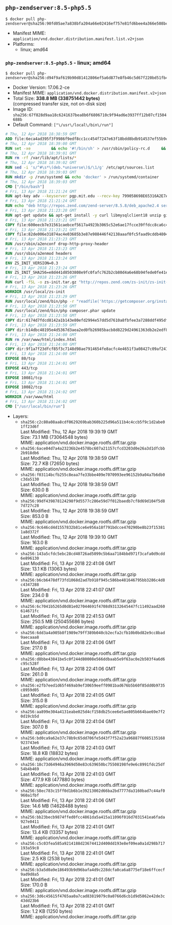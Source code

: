 ## `php-zendserver:8.5-php5.5`

```console
$ docker pull php-zendserver@sha256:90fd05ae7a838bfa204a66e02416ef757e81fd6bee4a366e508bcbd91d673480
```

-	Manifest MIME: `application/vnd.docker.distribution.manifest.list.v2+json`
-	Platforms:
	-	linux; amd64

### `php-zendserver:8.5-php5.5` - linux; amd64

```console
$ docker pull php-zendserver@sha256:d94f9af619b90d81412806ef5a6d877e8fb46c5d67f220bd51fb41b6b4378e54
```

-	Docker Version: 17.06.2-ce
-	Manifest MIME: `application/vnd.docker.distribution.manifest.v2+json`
-	Total Size: **338.8 MB (338751442 bytes)**  
	(compressed transfer size, not on-disk size)
-	Image ID: `sha256:67f828d9aa18c6241637bea8b6f6806710c9f94ad6e3937ff12b07cf1504688b`
-	Default Command: `["\/usr\/local\/bin\/run"]`

```dockerfile
# Thu, 12 Apr 2018 18:38:59 GMT
ADD file:6eca4ad395f3f9986f9edf8cc1cc454f7247e63f18bdd8bdb914537ef55b9c88 in / 
# Thu, 12 Apr 2018 18:39:00 GMT
RUN set -xe 		&& echo '#!/bin/sh' > /usr/sbin/policy-rc.d 	&& echo 'exit 101' >> /usr/sbin/policy-rc.d 	&& chmod +x /usr/sbin/policy-rc.d 		&& dpkg-divert --local --rename --add /sbin/initctl 	&& cp -a /usr/sbin/policy-rc.d /sbin/initctl 	&& sed -i 's/^exit.*/exit 0/' /sbin/initctl 		&& echo 'force-unsafe-io' > /etc/dpkg/dpkg.cfg.d/docker-apt-speedup 		&& echo 'DPkg::Post-Invoke { "rm -f /var/cache/apt/archives/*.deb /var/cache/apt/archives/partial/*.deb /var/cache/apt/*.bin || true"; };' > /etc/apt/apt.conf.d/docker-clean 	&& echo 'APT::Update::Post-Invoke { "rm -f /var/cache/apt/archives/*.deb /var/cache/apt/archives/partial/*.deb /var/cache/apt/*.bin || true"; };' >> /etc/apt/apt.conf.d/docker-clean 	&& echo 'Dir::Cache::pkgcache ""; Dir::Cache::srcpkgcache "";' >> /etc/apt/apt.conf.d/docker-clean 		&& echo 'Acquire::Languages "none";' > /etc/apt/apt.conf.d/docker-no-languages 		&& echo 'Acquire::GzipIndexes "true"; Acquire::CompressionTypes::Order:: "gz";' > /etc/apt/apt.conf.d/docker-gzip-indexes 		&& echo 'Apt::AutoRemove::SuggestsImportant "false";' > /etc/apt/apt.conf.d/docker-autoremove-suggests
# Thu, 12 Apr 2018 18:39:01 GMT
RUN rm -rf /var/lib/apt/lists/*
# Thu, 12 Apr 2018 18:39:02 GMT
RUN sed -i 's/^#\s*\(deb.*universe\)$/\1/g' /etc/apt/sources.list
# Thu, 12 Apr 2018 18:39:03 GMT
RUN mkdir -p /run/systemd && echo 'docker' > /run/systemd/container
# Thu, 12 Apr 2018 18:39:03 GMT
CMD ["/bin/bash"]
# Fri, 13 Apr 2018 21:21:24 GMT
RUN apt-key adv --keyserver pgp.mit.edu --recv-key 799058698E65316A2E7A4FF42EAE1437F7D2C623
# Fri, 13 Apr 2018 21:21:24 GMT
RUN echo "deb http://repos.zend.com/zend-server/8.5.8/deb_apache2.4 server non-free" >> /etc/apt/sources.list.d/zend-server.list
# Fri, 13 Apr 2018 21:23:20 GMT
RUN apt-get update && apt-get install -y curl libmysqlclient18 unzip git zend-server-php-5.5 && /usr/local/zend/bin/zendctl.sh stop
# Fri, 13 Apr 2018 21:23:21 GMT
COPY file:600eecb7e31561caebcef5617a4923b3065c52e6ae17fcce39ffdcc8ca6c41db in /etc/ 
# Fri, 13 Apr 2018 21:23:21 GMT
COPY file:82de006e31874ac4e03685b3e87e988446f42138aaaf0fc5faad9cddb48040ba in /etc/apache2/conf-available 
# Fri, 13 Apr 2018 21:23:23 GMT
RUN /usr/sbin/a2enconf drop-http-proxy-header
# Fri, 13 Apr 2018 21:23:23 GMT
RUN /usr/sbin/a2enmod headers
# Fri, 13 Apr 2018 21:23:24 GMT
ENV ZS_INIT_VERSION=0.3
# Fri, 13 Apr 2018 21:23:24 GMT
ENV ZS_INIT_SHA256=e8d441d8503808e9fc0fafc762b2cb80d4a6e68b94fede0fe41efdeac10800cb
# Fri, 13 Apr 2018 21:23:26 GMT
RUN curl -fSL -o zs-init.tar.gz "http://repos.zend.com/zs-init/zs-init-docker-${ZS_INIT_VERSION}.tar.gz"     && echo "${ZS_INIT_SHA256} *zs-init.tar.gz" | sha256sum -c -     && mkdir /usr/local/zs-init     && tar xzf zs-init.tar.gz --strip-components=1 -C /usr/local/zs-init     && rm zs-init.tar.gz
# Fri, 13 Apr 2018 21:23:26 GMT
WORKDIR /usr/local/zs-init
# Fri, 13 Apr 2018 21:23:29 GMT
RUN /usr/local/zend/bin/php -r "readfile('https://getcomposer.org/installer');" | /usr/local/zend/bin/php
# Fri, 13 Apr 2018 21:23:58 GMT
RUN /usr/local/zend/bin/php composer.phar update
# Fri, 13 Apr 2018 21:23:58 GMT
COPY dir:6174d7fdcd8142a1b143e80efd2994e57dd5d7610a8fbfee3a7288ddf495dfdf in /usr/local/bin 
# Fri, 13 Apr 2018 21:23:59 GMT
COPY dir:b14dbc48195e4d5367d3aea2ed0fb26985bacb8d8229d24961363db2e2edf8f0 in /usr/local/zend/var/plugins/ 
# Fri, 13 Apr 2018 21:24:00 GMT
RUN rm /var/www/html/index.html
# Fri, 13 Apr 2018 21:24:00 GMT
COPY dir:9f1a7f23dfcf85f3c7148d98ae7914654fe8acfc4e4651f3a08427c09af24198 in /var/www/html 
# Fri, 13 Apr 2018 21:24:00 GMT
EXPOSE 80/tcp
# Fri, 13 Apr 2018 21:24:01 GMT
EXPOSE 443/tcp
# Fri, 13 Apr 2018 21:24:01 GMT
EXPOSE 10081/tcp
# Fri, 13 Apr 2018 21:24:01 GMT
EXPOSE 10082/tcp
# Fri, 13 Apr 2018 21:24:02 GMT
WORKDIR /var/www/html
# Fri, 13 Apr 2018 21:24:02 GMT
CMD ["/usr/local/bin/run"]
```

-	Layers:
	-	`sha256:c2c80a08aa8cdf0629269bab360b225d96a511b4c4ccb5f9c1d2abe01ff23d6f`  
		Last Modified: Thu, 12 Apr 2018 19:39:19 GMT  
		Size: 73.1 MB (73064548 bytes)  
		MIME: application/vnd.docker.image.rootfs.diff.tar.gzip
	-	`sha256:6ace04d7a4a23236b2e4578bc607a21157cfcd3203d0e26a3d1dfcbb2b918db6`  
		Last Modified: Thu, 12 Apr 2018 19:38:59 GMT  
		Size: 72.7 KB (72650 bytes)  
		MIME: application/vnd.docker.image.rootfs.diff.tar.gzip
	-	`sha256:f03114bcfb255c8eaa7fe33bbe409e7070993ee96152b9a04a7b6db0c3da5130`  
		Last Modified: Thu, 12 Apr 2018 19:38:59 GMT  
		Size: 630.0 B  
		MIME: application/vnd.docker.image.rootfs.diff.tar.gzip
	-	`sha256:99df439878124298f9d5577c286e59d7f012baedb7cf8d69d104f5d87d727c28`  
		Last Modified: Thu, 12 Apr 2018 19:38:59 GMT  
		Size: 853.0 B  
		MIME: application/vnd.docker.image.rootfs.diff.tar.gzip
	-	`sha256:9c646cd4d1557832b81ce6e956a18f791bdcce470290be8b23f153811a8d372f`  
		Last Modified: Thu, 12 Apr 2018 19:39:10 GMT  
		Size: 163.0 B  
		MIME: application/vnd.docker.image.rootfs.diff.tar.gzip
	-	`sha256:143a5cfdc5ebc28cd40726ad5099c5b6aa7184bbd971f3cafa0d9cdd6e896130`  
		Last Modified: Fri, 13 Apr 2018 22:41:08 GMT  
		Size: 13.1 KB (13063 bytes)  
		MIME: application/vnd.docker.image.rootfs.diff.tar.gzip
	-	`sha256:b6cb6478df73fd1068d2ad7b918f945c586be481646795bb3286c4d8c4347288`  
		Last Modified: Fri, 13 Apr 2018 22:41:07 GMT  
		Size: 234.0 B  
		MIME: application/vnd.docker.image.rootfs.diff.tar.gzip
	-	`sha256:6c7041b5265d0d81e027044691f4708d93132645447fc11492aad260614671fc`  
		Last Modified: Fri, 13 Apr 2018 22:41:53 GMT  
		Size: 250.5 MB (250455686 bytes)  
		MIME: application/vnd.docker.image.rootfs.diff.tar.gzip
	-	`sha256:6dd3a4a905b8f1989e79ff389b040cb2ecfa2cfb10b0bd82e9cc8bad9aecaaa8`  
		Last Modified: Fri, 13 Apr 2018 22:41:06 GMT  
		Size: 217.0 B  
		MIME: application/vnd.docker.image.rootfs.diff.tar.gzip
	-	`sha256:d8bbe43841be5c0f244d80008e566ddbaab5e9f63ac0e2b503f4a6d6c95c528f`  
		Last Modified: Fri, 13 Apr 2018 22:41:06 GMT  
		Size: 261.0 B  
		MIME: application/vnd.docker.image.rootfs.diff.tar.gzip
	-	`sha256:e2fb7eed1d65f469ab9ef30659eeff0981bad676b5b60f85dd0b9735c8959d05`  
		Last Modified: Fri, 13 Apr 2018 22:41:05 GMT  
		Size: 315.0 B  
		MIME: application/vnd.docker.image.rootfs.diff.tar.gzip
	-	`sha256:aa899e304a4131eabe025d4cf158db25cee6e5ae805b664bae69e7f20d19cb5d`  
		Last Modified: Fri, 13 Apr 2018 22:41:04 GMT  
		Size: 307.0 B  
		MIME: application/vnd.docker.image.rootfs.diff.tar.gzip
	-	`sha256:bd0ca9a62e37c78b9c65dd706fe5d43f7f52a23a96887f6085135168923743e6`  
		Last Modified: Fri, 13 Apr 2018 22:41:03 GMT  
		Size: 18.8 KB (18832 bytes)  
		MIME: application/vnd.docker.image.rootfs.diff.tar.gzip
	-	`sha256:18c73d64946a3969d50e83c639650bc75508198fe9e6c8991fdc25df54b4b469`  
		Last Modified: Fri, 13 Apr 2018 22:41:03 GMT  
		Size: 477.9 KB (477880 bytes)  
		MIME: application/vnd.docker.image.rootfs.diff.tar.gzip
	-	`sha256:58ec783c15ff0d1b6b1e39213002d66ba2bd7777da3160bad7c44af0960a1fbf`  
		Last Modified: Fri, 13 Apr 2018 22:41:06 GMT  
		Size: 14.6 MB (14628488 bytes)  
		MIME: application/vnd.docker.image.rootfs.diff.tar.gzip
	-	`sha256:bb23becb9874ffed0fcc4861da5a415a11096f016d7031541ea6fada927e0411`  
		Last Modified: Fri, 13 Apr 2018 22:41:01 GMT  
		Size: 13.4 KB (13357 bytes)  
		MIME: application/vnd.docker.image.rootfs.diff.tar.gzip
	-	`sha256:c5c03fea585a9214188d23674412d400dd193e8ef09ea0a1d298b717193a59c8`  
		Last Modified: Fri, 13 Apr 2018 22:41:01 GMT  
		Size: 2.5 KB (2538 bytes)  
		MIME: application/vnd.docker.image.rootfs.diff.tar.gzip
	-	`sha256:b3a5d0a9e186493b9d96bafa4d9c228dcfa0ca6a8775ef18e6ffcecf9ad9d8a5`  
		Last Modified: Fri, 13 Apr 2018 22:41:01 GMT  
		Size: 170.0 B  
		MIME: application/vnd.docker.image.rootfs.diff.tar.gzip
	-	`sha256:3d6c45615f4765aa0a7cad83819079c0a0766d6cb1d9d5862e42de3c43dd23b6`  
		Last Modified: Fri, 13 Apr 2018 22:41:01 GMT  
		Size: 1.2 KB (1250 bytes)  
		MIME: application/vnd.docker.image.rootfs.diff.tar.gzip
